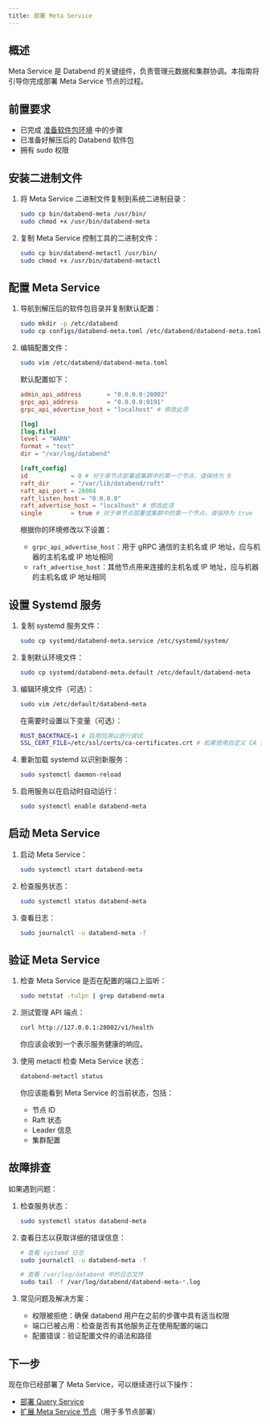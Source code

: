 ```yaml
---
title: 部署 Meta Service
---
```


## 概述

Meta Service 是 Databend 的关键组件，负责管理元数据和集群协调。本指南将引导你完成部署 Meta Service 节点的过程。

## 前置要求

- 已完成 [准备软件包环境](01-prepare.md) 中的步骤
- 已准备好解压后的 Databend 软件包
- 拥有 sudo 权限

## 安装二进制文件

1. 将 Meta Service 二进制文件复制到系统二进制目录：
   ```bash
   sudo cp bin/databend-meta /usr/bin/
   sudo chmod +x /usr/bin/databend-meta
   ```

2. 复制 Meta Service 控制工具的二进制文件：
   ```bash
   sudo cp bin/databend-metactl /usr/bin/
   sudo chmod +x /usr/bin/databend-metactl
   ```

## 配置 Meta Service

1. 导航到解压后的软件包目录并复制默认配置：
   ```bash
   sudo mkdir -p /etc/databend
   sudo cp configs/databend-meta.toml /etc/databend/databend-meta.toml
   ```

2. 编辑配置文件：
   ```bash
   sudo vim /etc/databend/databend-meta.toml
   ```

   默认配置如下：
   ```toml
   admin_api_address       = "0.0.0.0:28002"
   grpc_api_address        = "0.0.0.0:9191"
   grpc_api_advertise_host = "localhost" # 修改此项

   [log]
   [log.file]
   level = "WARN"
   format = "text"
   dir = "/var/log/databend"

   [raft_config]
   id            = 0 # 对于单节点部署或集群中的第一个节点，请保持为 0
   raft_dir      = "/var/lib/databend/raft"
   raft_api_port = 28004
   raft_listen_host = "0.0.0.0"
   raft_advertise_host = "localhost" # 修改此项
   single        = true # 对于单节点部署或集群中的第一个节点，请保持为 true
   ```

   根据你的环境修改以下设置：
   - `grpc_api_advertise_host`：用于 gRPC 通信的主机名或 IP 地址，应与机器的主机名或 IP 地址相同
   - `raft_advertise_host`：其他节点用来连接的主机名或 IP 地址，应与机器的主机名或 IP 地址相同

## 设置 Systemd 服务

1. 复制 systemd 服务文件：
   ```bash
   sudo cp systemd/databend-meta.service /etc/systemd/system/
   ```

2. 复制默认环境文件：
   ```bash
   sudo cp systemd/databend-meta.default /etc/default/databend-meta
   ```

3. 编辑环境文件（可选）：
   ```bash
   sudo vim /etc/default/databend-meta
   ```

   在需要时设置以下变量（可选）：
   ```bash
   RUST_BACKTRACE=1 # 启用回溯以进行调试
   SSL_CERT_FILE=/etc/ssl/certs/ca-certificates.crt # 如果使用自定义 CA 证书，请设置 CA 证书文件的路径
   ```

4. 重新加载 systemd 以识别新服务：
   ```bash
   sudo systemctl daemon-reload
   ```

5. 启用服务以在启动时自动运行：
   ```bash
   sudo systemctl enable databend-meta
   ```

## 启动 Meta Service

1. 启动 Meta Service：
   ```bash
   sudo systemctl start databend-meta
   ```

2. 检查服务状态：
   ```bash
   sudo systemctl status databend-meta
   ```

3. 查看日志：
   ```bash
   sudo journalctl -u databend-meta -f
   ```

## 验证 Meta Service

1. 检查 Meta Service 是否在配置的端口上监听：
   ```bash
   sudo netstat -tulpn | grep databend-meta
   ```

2. 测试管理 API 端点：
   ```bash
   curl http://127.0.0.1:28002/v1/health
   ```

   你应该会收到一个表示服务健康的响应。

3. 使用 metactl 检查 Meta Service 状态：
   ```bash
   databend-metactl status
   ```

   你应该能看到 Meta Service 的当前状态，包括：
   - 节点 ID
   - Raft 状态
   - Leader 信息
   - 集群配置

## 故障排查

如果遇到问题：

1. 检查服务状态：
   ```bash
   sudo systemctl status databend-meta
   ```

2. 查看日志以获取详细的错误信息：
   ```bash
   # 查看 systemd 日志
   sudo journalctl -u databend-meta -f

   # 查看 /var/log/databend 中的日志文件
   sudo tail -f /var/log/databend/databend-meta-*.log
   ```

3. 常见问题及解决方案：
   - 权限被拒绝：确保 databend 用户在之前的步骤中具有适当权限
   - 端口已被占用：检查是否有其他服务正在使用配置的端口
   - 配置错误：验证配置文件的语法和路径

## 下一步

现在你已经部署了 Meta Service，可以继续进行以下操作：
- [部署 Query Service](03-deploy-query.md)
- [扩展 Meta Service 节点](04-scale-metasrv.md)（用于多节点部署）